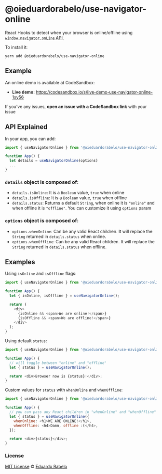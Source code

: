 # @oieduardorabelo/use-navigator-online

React Hooks to detect when your browser is online/offline using [`window.navigator.onLine` API](https://developer.mozilla.org/en-US/docs/Web/API/NavigatorOnLine).

To install it:

```
yarn add @oieduardorabelo/use-navigator-online
```

## Example

An online demo is available at CodeSandbox:

- **Live demo:** https://codesandbox.io/s/live-demo-use-navigator-online-1xy56

If you've any issues, **open an issue with a CodeSandbox link** with your issue

## API Explained

In your app, you can add:

```javascript
import { useNavigatorOnline } from '@oieduardorabelo/use-navigator-online';

function App() {
  let details = useNavigatorOnline(options)
  ...
}
```

### `details` object is composed of:

- `details.isOnline`: It is a `Boolean` value, `true` when online
- `details.isOffline`: It is a `Boolean` value, `true` when offline
- `details.status`: Returns a default `String`, when online it is `"online"` and when offline it is `"offline"`. You can customize it using `options` param

### `options` object is composed of:

- `options.whenOnline`: Can be any valid React children. It will replace the `String` returned in `details.status` when online.
- `options.whenOffline`: Can be any valid React children. It will replace the `String` returned in `details.status` when offline.

## Examples

Using `isOnline` and `isOffline` flags:

```javascript
import { useNavigatorOnline } from '@oieduardorabelo/use-navigator-online';

function App() {
  let { isOnline, isOffline } = useNavigatorOnline();

  return (
    <div>
      {isOnline && <span>We are online!</span>}
      {isOffline && <span>We are offline!</span>}
    </div>
  );
}
```

Using default `status`:

```javascript
import { useNavigatorOnline } from '@oieduardorabelo/use-navigator-online';

function App() {
  // will toggle between "online" and "offline"
  let { status } = useNavigatorOnline();

  return <div>Browser now is {status}!</div>;
}
```

Custom values for `status` with `whenOnline` and `whenOffline`:

```javascript
import { useNavigatorOnline } from '@oieduardorabelo/use-navigator-online';

function App() {
  // you can pass any React children in "whenOnline" and "whenOffline"
  let { status } = useNavigatorOnline({
    whenOnline: <h1>WE ARE ONLINE!</h1>,
    whenOffline: <h4>Damn, offline :(</h4>,
  });

  return <div>{status}</div>;
}
```

### License

[MIT License](https://oss.ninja/mit/oieduardorabelo/) © [Eduardo Rabelo](https://eduardorabelo.me)
